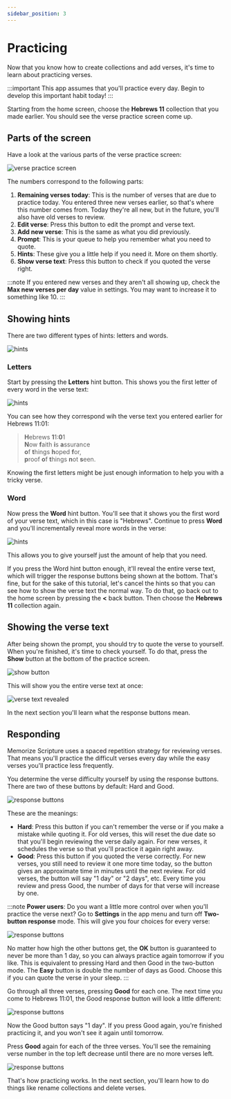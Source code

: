 ```yaml
---
sidebar_position: 3
---
```


# Practicing

Now that you know how to create collections and add verses, it's time to learn about practicing verses.

:::important
This app assumes that you'll practice every day. Begin to develop this important habit today!
:::

Starting from the home screen, choose the **Hebrews 11** collection that you made earlier. You should see the verse practice screen come up.

## Parts of the screen

Have a look at the various parts of the verse practice screen:

<div class="bordered-image">

![verse practice screen](img/practice-1.png)
</div>

The numbers correspond to the following parts:

1. **Remaining verses today**: This is the number of verses that are due to practice today. You entered three new verses earlier, so that's where this number comes from. Today they're all new, but in the future, you'll also have old verses to review.
2. **Edit verse**: Press this button to edit the prompt and verse text.
3. **Add new verse**: This is the same as what you did previously.
4. **Prompt**: This is your queue to help you remember what you need to quote.
5. **Hints**: These give you a little help if you need it. More on them shortly.
6. **Show verse text**: Press this button to check if you quoted the verse right.


:::note
If you entered new verses and they aren't all showing up, check the **Max new verses per day** value in settings. You may want to increase it to something like 10.
:::

## Showing hints

There are two different types of hints: letters and words.

<div class="bordered-image">

![hints](img/practice-2.png)
</div>

### Letters

Start by pressing the **Letters** hint button. This shows you the first letter of every word in the verse text:

<div class="bordered-image">

![hints](img/practice-3.png)
</div>

You can see how they correspond wih the verse text you entered earlier for Hebrews 11:01:

> **H**ebrews **1**1:**0**1  
> **N**ow **f**aith **i**s **a**ssurance  
> **o**f **t**hings **h**oped **f**or,  
> **p**roof **o**f **t**hings **n**ot **s**een.  

Knowing the first letters might be just enough information to help you with a tricky verse.

### Word

Now press the **Word** hint button. You'll see that it shows you the first word of your verse text, which in this case is "Hebrews". Continue to press **Word** and you'll incrementally reveal more words in the verse:

<div class="bordered-image">

![hints](img/practice-4.gif)
</div>

This allows you to give yourself just the amount of help that you need.

If you press the Word hint button enough, it'll reveal the entire verse text, which will trigger the response buttons being shown at the bottom. That's fine, but for the sake of this tutorial, let's cancel the hints so that you can see how to show the verse text the normal way. To do that, go back out to the home screen by pressing the **<** back button. Then choose the **Hebrews 11** collection again.

## Showing the verse text

After being shown the prompt, you should try to quote the verse to yourself. When you're finished, it's time to check yourself. To do that, press the **Show** button at the bottom of the practice screen.

<div class="bordered-image">

![show button](img/practice-5.png)
</div>

This will show you the entire verse text at once:

<div class="bordered-image">

![verse text revealed](img/practice-6.png)
</div>

In the next section you'll learn what the response buttons mean.

## Responding

Memorize Scripture uses a spaced repetition strategy for reviewing verses. That means you'll practice the difficult verses every day while the easy verses you'll practice less frequently.

You determine the verse difficulty yourself by using the response buttons. There are two of these buttons by default: Hard and Good.

<div class="bordered-image">

![response buttons](img/practice-7.png)
</div>

These are the meanings:

- **Hard**: Press this button if you can't remember the verse or if you make a mistake while quoting it. For old verses, this will reset the due date so that you'll begin reviewing the verse daily again. For new verses, it schedules the verse so that you'll practice it again right away.
- **Good**: Press this button if you quoted the verse correctly. For new verses, you still need to review it one more time today, so the button gives an approximate time in minutes until the next review. For old verses, the button will say "1 day" or "2 days", etc. Every time you review and press Good, the number of days for that verse will increase by one.

:::note
**Power users**: Do you want a little more control over when you'll practice the verse next? Go to **Settings** in the app menu and turn off **Two-button response** mode. This will give you four choices for every verse:

<div class="bordered-image">

![response buttons](img/practice-10.png)
</div>

No matter how high the other buttons get, the **OK** button is guaranteed to never be more than 1 day, so you can always practice again tomorrow if you like. This is equivalent to pressing Hard and then Good in the two-button mode. The **Easy** button is double the number of days as Good. Choose this if you can quote the verse in your sleep.
:::

Go through all three verses, pressing **Good** for each one. The next time you come to Hebrews 11:01, the Good response button will look a little different:

<div class="bordered-image">

![response buttons](img/practice-8.png)
</div>

Now the Good button says "1 day". If you press Good again, you're finished practicing it, and you won't see it again until tomorrow.

Press **Good** again for each of the three verses. You'll see the remaining verse number in the top left decrease until there are no more verses left.

<div class="bordered-image">

![response buttons](img/practice-9.png)
</div>

That's how practicing works. In the next section, you'll learn how to do things like rename collections and delete verses.